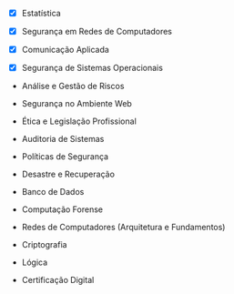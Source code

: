 - [x] Estatística

- [x] Segurança em Redes de Computadores

- [x] Comunicação Aplicada

- [x] Segurança de Sistemas Operacionais

- Análise e Gestão de Riscos

- Segurança no Ambiente Web

- Ética e Legislação Profissional

- Auditoria de Sistemas

- Políticas de Segurança

- Desastre e Recuperação

- Banco de Dados

- Computação Forense

- Redes de Computadores (Arquitetura e Fundamentos)

- Criptografia

- Lógica

- Certificação Digital 
